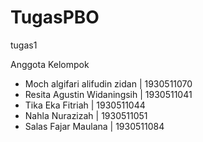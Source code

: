 # TugasPBO
tugas1

Anggota Kelompok

- Moch algifari alifudin zidan  | 1930511070
- Resita Agustin Widaningsih    | 1930511041
- Tika Eka Fitriah              | 1930511044
- Nahla Nurazizah               | 1930511051
- Salas Fajar Maulana           | 1930511084
